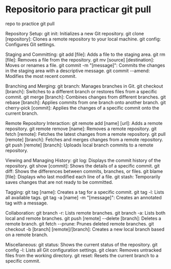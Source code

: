 # Repositorio para practicar git pull
repo to practice git pull

<!-- Adding GIT commands. -->
Repository Setup:
    git init: Initializes a new Git repository.
    git clone [repository]: Clones a remote repository to your local machine.
    git config: Configures Git settings.

Staging and Committing:
    git add [file]: Adds a file to the staging area.
    git rm [file]: Removes a file from the repository.
    git mv [source] [destination]: Moves or renames a file.
    git commit -m "[message]": Commits the changes in the staging area with a descriptive message.
    git commit --amend: Modifies the most recent commit.

Branching and Merging:
    git branch: Manages branches in Git.
    git checkout [branch]: Switches to a different branch or restores files from a specific commit.
    git merge [branch]: Combines changes from different branches.
    git rebase [branch]: Applies commits from one branch onto another branch.
    git cherry-pick [commit]: Applies the changes of a specific commit onto the current branch.

Remote Repository Interaction:
    git remote add [name] [url]: Adds a remote repository.
    git remote remove [name]: Removes a remote repository.
    git fetch [remote]: Fetches the latest changes from a remote repository.
    git pull [remote] [branch]: Fetches and merges changes from a remote repository.
    git push [remote] [branch]: Uploads local branch commits to a remote repository.

Viewing and Managing History:
    git log: Displays the commit history of the repository.
    git show [commit]: Shows the details of a specific commit.
    git diff: Shows the differences between commits, branches, or files.
    git blame [file]: Displays who last modified each line of a file.
    git stash: Temporarily saves changes that are not ready to be committed.

Tagging:
    git tag [name]: Creates a tag for a specific commit.
    git tag -l: Lists all available tags.
    git tag -a [name] -m "[message]": Creates an annotated tag with a message.

Collaboration:
    git branch -r: Lists remote branches.
    git branch -a: Lists both local and remote branches.
    git push [remote] --delete [branch]: Deletes a remote branch.
    git fetch --prune: Prunes deleted remote branches.
    git checkout -b [branch] [remote]/[branch]: Creates a new local branch based on a remote branch.

Miscellaneous:
    git status: Shows the current status of the repository.
    git config -l: Lists all Git configuration settings.
    git clean: Removes untracked files from the working directory.
    git reset: Resets the current branch to a specific commit.

